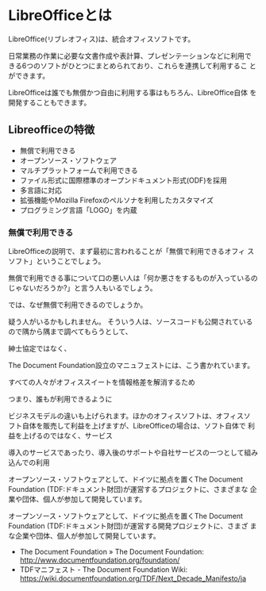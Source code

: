 # LibreOfficeとは

LibreOffice(リブレオフィス)は、統合オフィスソフトです。

日常業務の作業に必要な文書作成や表計算、プレゼンテーションなどに利用で
きる6つのソフトがひとつにまとめられており、これらを連携して利用するこ
とができます。

LibreOfficeは誰でも無償かつ自由に利用する事はもちろん、LibreOffice自体
を開発することもできます。






## Libreofficeの特徴

- 無償で利用できる
- オープンソース・ソフトウェア
- マルチプラットフォームで利用できる
- ファイル形式に国際標準のオープンドキュメント形式(ODF)を採用
- 多言語に対応
- 拡張機能やMozilla Firefoxのペルソナを利用したカスタマイズ
- プログラミング言語「LOGO」を内蔵

### 無償で利用できる

LibreOfficeの説明で、まず最初に言われることが「無償で利用できるオフィ
スソフト」ということでしょう。

無償で利用できる事について口の悪い人は「何か悪さをするものが入っているのじゃないだろうか?」と言う人もいるでしょう。

では、なぜ無償で利用できるのでしょうか。


疑う人がいるかもしれません。
そういう人は、ソースコードも公開されているので隅から隅まで調べてもらうとして、

紳士協定ではなく、


The Document Foundation設立のマニュフェストには、こう書かれています。

すべての人々がオフィススイートを情報格差を解消するため

つまり、誰もが利用できるように

ビジネスモデルの違いも上げられます。ほかのオフィスソフトは、オフィスソ
フト自体を販売して利益を上げますが、LibreOfficeの場合は、ソフト自体で
利益を上げるのではなく、サービス

導入のサービスであったり、導入後のサポートや自社サービスの一つとして組み込んでの利用

オープンソース・ソフトウェアとして、ドイツに拠点を置くThe Document
Foundation (TDF:ドキュメント財団)が運営するプロジェクトに、さまざまな
企業や団体、個人が参加して開発しています。


オープンソース・ソフトウェアとして、ドイツに拠点を置くThe Document
Foundation (TDF:ドキュメント財団)が運営する開発プロジェクトに、さまざ
まな企業や団体、個人が参加して開発しています。


- The Document Foundation » The Document Foundation: http://www.documentfoundation.org/foundation/
- TDFマニフェスト - The Document Foundation Wiki: https://wiki.documentfoundation.org/TDF/Next_Decade_Manifesto/ja
